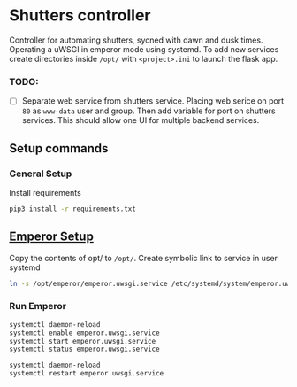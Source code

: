 # Shutters controller
Controller for automating shutters, sycned with dawn and dusk times. Operating a uWSGI in emperor mode using systemd. To add new services create directories inside ```/opt/``` with ```<project>.ini``` to launch the flask app.

### TODO:
- [ ] Separate web service from shutters service. Placing web serice on port ```80``` as ```www-data``` user and group. Then add variable for port on shutters services. This should allow one UI for multiple backend services.

## Setup commands
### General Setup
Install requirements 
```bash
pip3 install -r requirements.txt
```

## [Emperor Setup](https://uwsgi-docs.readthedocs.io/en/latest/Emperor.html)

Copy the contents of opt/ to ```/opt/```. Create symbolic link to service in user systemd 
```bash
ln -s /opt/emperor/emperor.uwsgi.service /etc/systemd/system/emperor.uwsgi.service
```

### Run Emperor
```bash
systemctl daemon-reload
systemctl enable emperor.uwsgi.service
systemctl start emperor.uwsgi.service
systemctl status emperor.uwsgi.service
```
```bash
systemctl daemon-reload
systemctl restart emperor.uwsgi.service
```